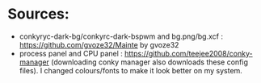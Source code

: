 # Sources: 
- conkyryc-dark-bg/conkyrc-dark-bspwm and bg.png/bg.xcf : https://github.com/gvoze32/Mainte by gvoze32
- process panel and CPU panel : https://github.com/teejee2008/conky-manager (downloading conky manager also downloads these config files). I changed colours/fonts to make it look better on my system.
